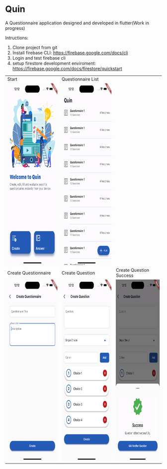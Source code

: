 # Quin

A Questionnaire application designed and developed in flutter(Work in progress)

Intructions:
1. Clone project from git
2. Install firebase CLI: https://firebase.google.com/docs/cli
3. Login and test firebase cli
4. setup firestore development enviroment: https://firebase.google.com/docs/firestore/quickstart


<table>
  <tr>
     <td>Start</td>
     <td>Questionnaire List</td>
  </tr>
  <tr>
    <td><img src="screenshots/start.png" width=270 height=585></td>
    <td><img src="screenshots/questionnaire_list.png" width=270 height=585></td>
  </tr>
  <tr>
     <td>Create Questionnaire</td>
     <td>Create Question</td>
     <td>Create Question Success</td>
  </tr>
  <tr>
    <td><img src="screenshots/create_questionnaire.png" width=270 height=585></td>
    <td><img src="screenshots/create_question.png" width=270 height=585></td>
    <td><img src="screenshots/create_question_success.png" width=270 height=585></td>
  </tr>
 </table>
